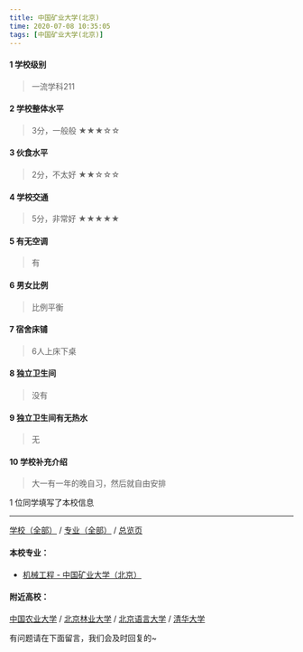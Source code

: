 ```yaml
---
title: 中国矿业大学(北京)
time: 2020-07-08 10:35:05
tags: [中国矿业大学(北京)]
---
```

#### 1 学校级别
> 一流学科211


#### 2 学校整体水平
> 3分，一般般
★★★☆☆


#### 3 伙食水平
>  2分，不太好
★★☆☆☆

#### 4 学校交通
> 5分，非常好
★★★★★


#### 5 有无空调
> 有


#### 6 男女比例
> 比例平衡


#### 7 宿舍床铺
> 6人上床下桌
 

#### 8 独立卫生间
> 没有


#### 9 独立卫生间有无热水
> 无


#### 10 学校补充介绍
> 大一有一年的晚自习，然后就自由安排

1 位同学填写了本校信息
***
[学校（全部）](https://univgo.github.io/2020/07/08/3efa6bcca419) / [专业（全部）](https://univgo.github.io/2020/07/08/2d4c6d3552c2) / [总览页](https://univgo.github.io/2020/07/08/445daeb4fa00)
#### 本校专业：
- [机械工程 - 中国矿业大学（北京）](https://univgo.github.io/2020/07/08/111662426f33)

#### 附近高校：
[中国农业大学](https://univgo.github.io/2020/07/08/中国农业大学) / [北京林业大学](https://univgo.github.io/2020/07/08/北京林业大学) / [北京语言大学](https://univgo.github.io/2020/07/08/北京语言大学) / [清华大学](https://univgo.github.io/2020/07/08/清华大学)


有问题请在下面留言，我们会及时回复的~
